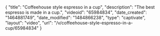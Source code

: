{
    "title": "Coffeehouse style espresso in a cup",
    "description": "The best espresso is made in a cup.",
    "videoid": "65984834",
    "date_created": "1464881749",
    "date_modified": "1484866238",
    "type": "captivate",
    "layout": "video",
    "url": "\/v\/coffeehouse-style-espresso-in-a-cup\/65984834"
}